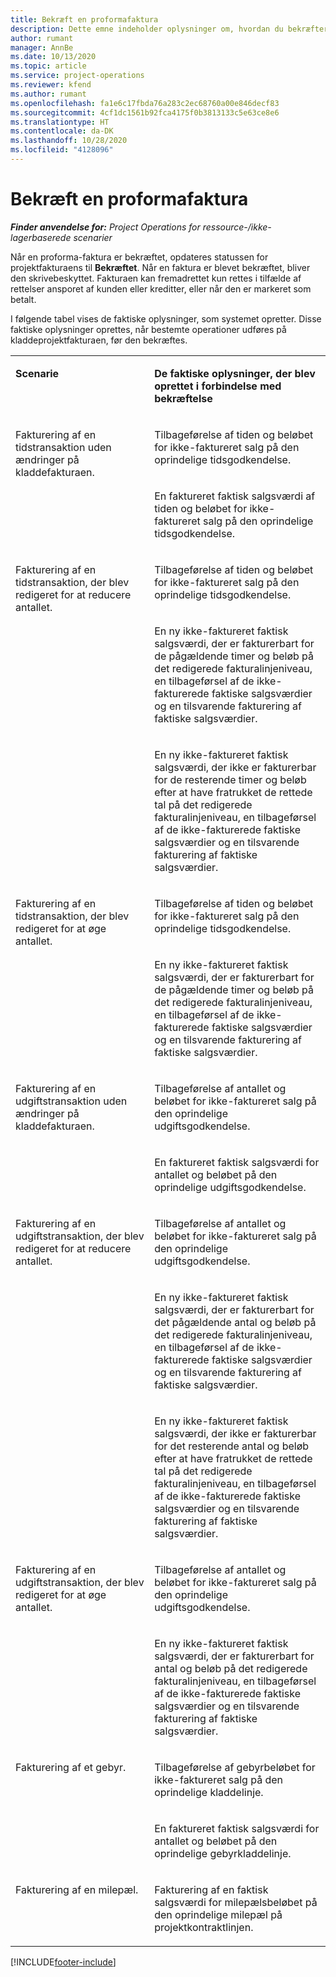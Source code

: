 ```yaml
---
title: Bekræft en proformafaktura
description: Dette emne indeholder oplysninger om, hvordan du bekræfter en proformafaktura.
author: rumant
manager: AnnBe
ms.date: 10/13/2020
ms.topic: article
ms.service: project-operations
ms.reviewer: kfend
ms.author: rumant
ms.openlocfilehash: fa1e6c17fbda76a283c2ec68760a00e846decf83
ms.sourcegitcommit: 4cf1dc1561b92fca4175f0b3813133c5e63ce8e6
ms.translationtype: HT
ms.contentlocale: da-DK
ms.lasthandoff: 10/28/2020
ms.locfileid: "4128096"
---
```

# <a name="confirm-a-proforma-invoice"></a>Bekræft en proformafaktura

_**Finder anvendelse for:** Project Operations for ressource-/ikke-lagerbaserede scenarier_

Når en proforma-faktura er bekræftet, opdateres statussen for projektfakturaens til **Bekræftet**. Når en faktura er blevet bekræftet, bliver den skrivebeskyttet. Fakturaen kan fremadrettet kun rettes i tilfælde af rettelser ansporet af kunden eller kreditter, eller når den er markeret som betalt.

I følgende tabel vises de faktiske oplysninger, som systemet opretter. Disse faktiske oplysninger oprettes, når bestemte operationer udføres på kladdeprojektfakturaen, før den bekræftes.

<table border="0" cellspacing="0" cellpadding="0">
    <tbody>
        <tr>
            <td width="416" valign="top">
                <p>
                    <strong>Scenarie</strong>
                </p>
            </td>
            <td width="608" valign="top">
                <p>
                    <strong>De faktiske oplysninger, der blev oprettet i forbindelse med bekræftelse</strong>
                </p>
            </td>
        </tr>
        <tr>
            <td width="216" rowspan="2" valign="top">
                <p>
Fakturering af en tidstransaktion uden ændringer på kladdefakturaen.
                </p>
            </td>
            <td width="408" valign="top">
                <p>
Tilbageførelse af tiden og beløbet for ikke-faktureret salg på den oprindelige tidsgodkendelse.
                </p>
            </td>
        </tr>
        <tr>
            <td width="408" valign="top">
                <p>
En faktureret faktisk salgsværdi af tiden og beløbet for ikke-faktureret salg på den oprindelige tidsgodkendelse.
                </p>
            </td>
        </tr>
        <tr>
            <td width="216" rowspan="3" valign="top">
                <p>
Fakturering af en tidstransaktion, der blev redigeret for at reducere antallet.
                </p>
            </td>
            <td width="408" valign="top">
                <p>
Tilbageførelse af tiden og beløbet for ikke-faktureret salg på den oprindelige tidsgodkendelse.
                </p>
            </td>
        </tr>
        <tr>
            <td width="408" valign="top">
                <p>
En ny ikke-faktureret faktisk salgsværdi, der er fakturerbart for de pågældende timer og beløb på det redigerede fakturalinjeniveau, en tilbageførsel af de ikke-fakturerede faktiske salgsværdier og en tilsvarende fakturering af faktiske salgsværdier.
                </p>
            </td>
        </tr>
        <tr>
            <td width="408" valign="top">
                <p>
En ny ikke-faktureret faktisk salgsværdi, der ikke er fakturerbar for de resterende timer og beløb efter at have fratrukket de rettede tal på det redigerede fakturalinjeniveau, en tilbageførsel af de ikke-fakturerede faktiske salgsværdier og en tilsvarende fakturering af faktiske salgsværdier.
                </p>
            </td>
        </tr>
        <tr>
            <td width="216" rowspan="2" valign="top">
                <p>
Fakturering af en tidstransaktion, der blev redigeret for at øge antallet.
                </p>
            </td>
            <td width="408" valign="top">
                <p>
Tilbageførelse af tiden og beløbet for ikke-faktureret salg på den oprindelige tidsgodkendelse.
                </p>
            </td>
        </tr>
        <tr>
            <td width="408" valign="top">
                <p>
En ny ikke-faktureret faktisk salgsværdi, der er fakturerbart for de pågældende timer og beløb på det redigerede fakturalinjeniveau, en tilbageførsel af de ikke-fakturerede faktiske salgsværdier og en tilsvarende fakturering af faktiske salgsværdier.
                </p>
            </td>
        </tr>
        <tr>
            <td width="216" rowspan="2" valign="top">
                <p>
Fakturering af en udgiftstransaktion uden ændringer på kladdefakturaen.
                </p>
            </td>
            <td width="408" valign="top">
                <p>
Tilbageførelse af antallet og beløbet for ikke-faktureret salg på den oprindelige udgiftsgodkendelse.
                </p>
            </td>
        </tr>
        <tr>
            <td width="408" valign="top">
                <p>
En faktureret faktisk salgsværdi for antallet og beløbet på den oprindelige udgiftsgodkendelse.
                </p>
            </td>
        </tr>
        <tr>
            <td width="216" rowspan="3" valign="top">
                <p>
Fakturering af en udgiftstransaktion, der blev redigeret for at reducere antallet.
                </p>
            </td>
            <td width="408" valign="top">
                <p>
Tilbageførelse af antallet og beløbet for ikke-faktureret salg på den oprindelige udgiftsgodkendelse.
                </p>
            </td>
        </tr>
        <tr>
            <td width="408" valign="top">
                <p>
En ny ikke-faktureret faktisk salgsværdi, der er fakturerbart for det pågældende antal og beløb på det redigerede fakturalinjeniveau, en tilbageførsel af de ikke-fakturerede faktiske salgsværdier og en tilsvarende fakturering af faktiske salgsværdier. 
                </p>
            </td>
        </tr>
        <tr>
            <td width="408" valign="top">
                <p>
En ny ikke-faktureret faktisk salgsværdi, der ikke er fakturerbar for det resterende antal og beløb efter at have fratrukket de rettede tal på det redigerede fakturalinjeniveau, en tilbageførsel af de ikke-fakturerede faktiske salgsværdier og en tilsvarende fakturering af faktiske salgsværdier.
                </p>
            </td>
        </tr>
        <tr>
            <td width="216" rowspan="2" valign="top">
                <p>
Fakturering af en udgiftstransaktion, der blev redigeret for at øge antallet.
                </p>
            </td>
            <td width="408" valign="top">
                <p>
Tilbageførelse af antallet og beløbet for ikke-faktureret salg på den oprindelige udgiftsgodkendelse.
                </p>
            </td>
        </tr>
        <tr>
            <td width="408" valign="top">
                <p>
En ny ikke-faktureret faktisk salgsværdi, der er fakturerbart for antal og beløb på det redigerede fakturalinjeniveau, en tilbageførsel af de ikke-fakturerede faktiske salgsværdier og en tilsvarende fakturering af faktiske salgsværdier.
                </p>
            </td>
        </tr>
        <tr>
            <td width="216" rowspan="2" valign="top">
                <p>
Fakturering af et gebyr.
                </p>
            </td>
            <td width="408" valign="top">
                <p>
Tilbageførelse af gebyrbeløbet for ikke-faktureret salg på den oprindelige kladdelinje.
                </p>
            </td>
        </tr>
        <tr>
            <td width="408" valign="top">
                <p>
En faktureret faktisk salgsværdi for antallet og beløbet på den oprindelige gebyrkladdelinje.
                </p>
            </td>
        </tr>
        <tr>
            <td width="216" valign="top">
                <p>
Fakturering af en milepæl.
                </p>
            </td>
            <td width="408" valign="top">
                <p>
Fakturering af en faktisk salgsværdi for milepælsbeløbet på den oprindelige milepæl på projektkontraktlinjen.
                </p>
            </td>
        </tr>
    </tbody>
</table>


[!INCLUDE[footer-include](../includes/footer-banner.md)]